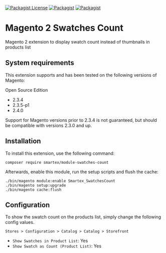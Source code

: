 [![Packagist License](https://img.shields.io/packagist/l/smartex/module-swatches-count?color=blue)](https://packagist.org/packages/smartex/module-swatches-count)
[![Packagist](https://img.shields.io/packagist/v/smartex/module-swatches-count)](https://packagist.org/packages/smartex/module-swatches-count)
[![Packagist](https://img.shields.io/packagist/dt/smartex/module-swatches-count)](https://packagist.org/packages/smartex/module-swatches-count)

# Magento 2 Swatches Count
Magento 2 extension to display swatch count instead of thumbnails in products list

## System requirements
This extension supports and has been tested on the following versions of Magento:

Open Source Edition
- 2.3.4
- 2.3.5-p1
- 2.4.0

Support for Magento versions prior to 2.3.4 is not guaranteed, but should be compatible with versions 2.3.0 and up.

## Installation
To install this extension, use the following command:

    composer require smartex/module-swatches-count

Afterwards, enable this module, run the setup scripts and flush the cache:

    ./bin/magento module:enable Smartex_SwatchesCount
    ./bin/magento setup:upgrade
    ./bin/magento cache:flush

## Configuration
To show the swatch count on the products list, simply change the following config values.

 `Stores > Configuration > Catalog > Catalog > Storefront`
 
 * `Show Swatches in Product List`: Yes
 * `Show Swatch as Count (Product List)`: Yes
